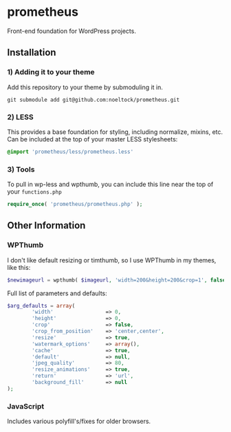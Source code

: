 prometheus
==========

Front-end foundation for WordPress projects.

## Installation

### 1) Adding it to your theme

Add this repository to your theme by submoduling it in.

```
git submodule add git@github.com:noeltock/prometheus.git
```

### 2) LESS

This provides a base foundation for styling, including normalize, mixins, etc. Can be included at the top of your master LESS stylesheets:

```css
@import 'prometheus/less/prometheus.less' 
```

### 3) Tools

To pull in wp-less and wpthumb, you can include this line near the top of your `functions.php`

```php
require_once( 'prometheus/prometheus.php' );
```

## Other Information

### WPThumb

I don't like default resizing or timthumb, so I use WPThumb in my themes, like this:

```php
$newimageurl = wpthumb( $imageurl, 'width=200&height=200&crop=1', false );
```

Full list of parameters and defaults:

```php
$arg_defaults = array(
    	'width' 				=> 0,
    	'height'				=> 0,
    	'crop'					=> false,
    	'crop_from_position' 	=> 'center,center',
    	'resize'				=> true,
    	'watermark_options' 	=> array(),
    	'cache'					=> true,
    	'default'				=> null,
    	'jpeg_quality' 			=> 80,
    	'resize_animations' 	=> true,
    	'return' 				=> 'url',
    	'background_fill'		=> null
);
```

### JavaScript

Includes various polyfill's/fixes for older browsers.
